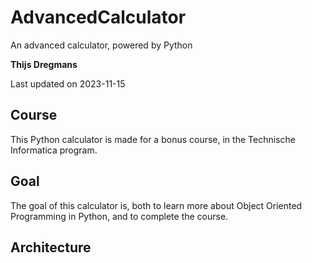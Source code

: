 # AdvancedCalculator
An advanced calculator, powered by Python

**Thijs Dregmans**

Last updated on 2023-11-15

## Course

This Python calculator is made for a bonus course, in the Technische Informatica program.

## Goal

The goal of this calculator is, both to learn more about Object Oriented Programming in Python, and to complete the course.

## Architecture


